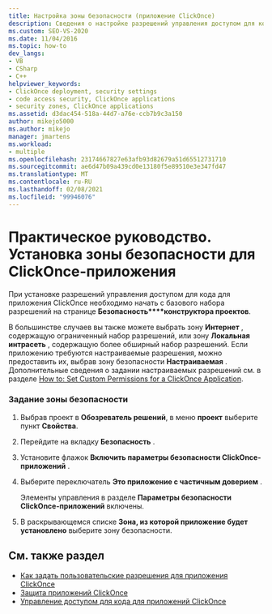 ```yaml
---
title: Настройка зоны безопасности (приложение ClickOnce)
description: Сведения о настройке разрешений управления доступом для кода для приложения ClickOnce, которое начинается с базового набора разрешений в конструкторе проектов.
ms.custom: SEO-VS-2020
ms.date: 11/04/2016
ms.topic: how-to
dev_langs:
- VB
- CSharp
- C++
helpviewer_keywords:
- ClickOnce deployment, security settings
- code access security, ClickOnce applications
- security zones, ClickOnce applications
ms.assetid: d3dac454-518a-44d7-a76e-ccb7b9c3a150
author: mikejo5000
ms.author: mikejo
manager: jmartens
ms.workload:
- multiple
ms.openlocfilehash: 23174667827e63afb93d82679a51d65512731710
ms.sourcegitcommit: ae6d47b09a439cd0e13180f5e89510e3e347fd47
ms.translationtype: MT
ms.contentlocale: ru-RU
ms.lasthandoff: 02/08/2021
ms.locfileid: "99946076"
---
```

# <a name="how-to-set-a-security-zone-for-a-clickonce-application"></a>Практическое руководство. Установка зоны безопасности для ClickOnce-приложения
При установке разрешений управления доступом для кода для приложения ClickOnce необходимо начать с базового набора разрешений на странице **Безопасность****конструктора проектов**.

 В большинстве случаев вы также можете выбрать зону **Интернет** , содержащую ограниченный набор разрешений, или зону **Локальная интрасеть** , содержащую более обширный набор разрешений. Если приложению требуются настраиваемые разрешения, можно предоставить их, выбрав зону безопасности **Настраиваемая** . Дополнительные сведения о задании настраиваемых разрешений см. в разделе [How to: Set Custom Permissions for a ClickOnce Application](../deployment/how-to-set-custom-permissions-for-a-clickonce-application.md).

### <a name="to-set-a-security-zone"></a>Задание зоны безопасности

1. Выбрав проект в **Обозреватель решений**, в меню **проект** выберите пункт **Свойства**.

2. Перейдите на вкладку **Безопасность** .

3. Установите флажок **Включить параметры безопасности ClickOnce-приложений** .

4. Выберите переключатель **Это приложение с частичным доверием** .

     Элементы управления в разделе **Параметры безопасности ClickOnce-приложений** включены.

5. В раскрывающемся списке **Зона, из которой приложение будет установлено** выберите зону безопасности.

## <a name="see-also"></a>См. также раздел
- [Как задать пользовательские разрешения для приложения ClickOnce](../deployment/how-to-set-custom-permissions-for-a-clickonce-application.md)
- [Защита приложений ClickOnce](../deployment/securing-clickonce-applications.md)
- [Управление доступом для кода для приложений ClickOnce](../deployment/code-access-security-for-clickonce-applications.md)
